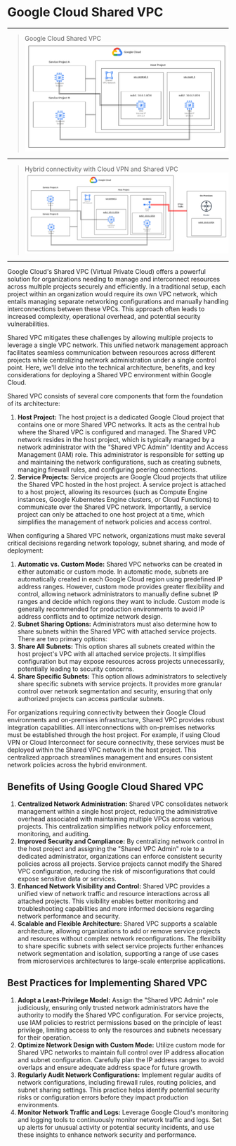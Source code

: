 # Google Cloud Shared VPC

---

> Google Cloud Shared VPC
![Google Cloud Shared VPC](../../architecture-diagrams/gcp/Google%20Cloud%20Shared%20VPC.png)

---

> Hybrid connectivity with Cloud VPN and Shared VPC
![Hybrid connectivity with Cloud VPN and Shared VPC](../../architecture-diagrams/gcp/Hybrid%20connectivity%20with%20Cloud%20VPN%20and%20Shared%20VPC.png)

---

Google Cloud's Shared VPC (Virtual Private Cloud) offers a powerful solution for organizations needing to manage and interconnect resources across multiple projects securely and efficiently. In a traditional setup, each project within an organization would require its own VPC network, which entails managing separate networking configurations and manually handling interconnections between these VPCs. This approach often leads to increased complexity, operational overhead, and potential security vulnerabilities.

Shared VPC mitigates these challenges by allowing multiple projects to leverage a single VPC network. This unified network management approach facilitates seamless communication between resources across different projects while centralizing network administration under a single control point. Here, we'll delve into the technical architecture, benefits, and key considerations for deploying a Shared VPC environment within Google Cloud.

Shared VPC consists of several core components that form the foundation of its architecture:

1. **Host Project:** The host project is a dedicated Google Cloud project that contains one or more Shared VPC networks. It acts as the central hub where the Shared VPC is configured and managed. The Shared VPC network resides in the host project, which is typically managed by a network administrator with the "Shared VPC Admin" Identity and Access Management (IAM) role. This administrator is responsible for setting up and maintaining the network configurations, such as creating subnets, managing firewall rules, and configuring peering connections.
2. **Service Projects:** Service projects are Google Cloud projects that utilize the Shared VPC hosted in the host project. A service project is attached to a host project, allowing its resources (such as Compute Engine instances, Google Kubernetes Engine clusters, or Cloud Functions) to communicate over the Shared VPC network. Importantly, a service project can only be attached to one host project at a time, which simplifies the management of network policies and access control.

When configuring a Shared VPC network, organizations must make several critical decisions regarding network topology, subnet sharing, and mode of deployment:

1. **Automatic vs. Custom Mode:** Shared VPC networks can be created in either automatic or custom mode. In automatic mode, subnets are automatically created in each Google Cloud region using predefined IP address ranges. However, custom mode provides greater flexibility and control, allowing network administrators to manually define subnet IP ranges and decide which regions they want to include. Custom mode is generally recommended for production environments to avoid IP address conflicts and to optimize network design.
2. **Subnet Sharing Options:** Administrators must also determine how to share subnets within the Shared VPC with attached service projects. There are two primary options:
3. **Share All Subnets:** This option shares all subnets created within the host project's VPC with all attached service projects. It simplifies configuration but may expose resources across projects unnecessarily, potentially leading to security concerns.
4. **Share Specific Subnets:** This option allows administrators to selectively share specific subnets with service projects. It provides more granular control over network segmentation and security, ensuring that only authorized projects can access particular subnets.

For organizations requiring connectivity between their Google Cloud environments and on-premises infrastructure, Shared VPC provides robust integration capabilities. All interconnections with on-premises networks must be established through the host project. For example, if using Cloud VPN or Cloud Interconnect for secure connectivity, these services must be deployed within the Shared VPC network in the host project. This centralized approach streamlines management and ensures consistent network policies across the hybrid environment.

## Benefits of Using Google Cloud Shared VPC

1. **Centralized Network Administration:** Shared VPC consolidates network management within a single host project, reducing the administrative overhead associated with maintaining multiple VPCs across various projects. This centralization simplifies network policy enforcement, monitoring, and auditing.
2. **Improved Security and Compliance:** By centralizing network control in the host project and assigning the "Shared VPC Admin" role to a dedicated administrator, organizations can enforce consistent security policies across all projects. Service projects cannot modify the Shared VPC configuration, reducing the risk of misconfigurations that could expose sensitive data or services.
3. **Enhanced Network Visibility and Control:** Shared VPC provides a unified view of network traffic and resource interactions across all attached projects. This visibility enables better monitoring and troubleshooting capabilities and more informed decisions regarding network performance and security.
4. **Scalable and Flexible Architecture:** Shared VPC supports a scalable architecture, allowing organizations to add or remove service projects and resources without complex network reconfigurations. The flexibility to share specific subnets with select service projects further enhances network segmentation and isolation, supporting a range of use cases from microservices architectures to large-scale enterprise applications.

## Best Practices for Implementing Shared VPC

1. **Adopt a Least-Privilege Model:** Assign the "Shared VPC Admin" role judiciously, ensuring only trusted network administrators have the authority to modify the Shared VPC configuration. For service projects, use IAM policies to restrict permissions based on the principle of least privilege, limiting access to only the resources and subnets necessary for their operation.
2. **Optimize Network Design with Custom Mode:** Utilize custom mode for Shared VPC networks to maintain full control over IP address allocation and subnet configuration. Carefully plan the IP address ranges to avoid overlaps and ensure adequate address space for future growth.
3. **Regularly Audit Network Configurations:** Implement regular audits of network configurations, including firewall rules, routing policies, and subnet sharing settings. This practice helps identify potential security risks or configuration errors before they impact production environments.
4. **Monitor Network Traffic and Logs:** Leverage Google Cloud's monitoring and logging tools to continuously monitor network traffic and logs. Set up alerts for unusual activity or potential security incidents, and use these insights to enhance network security and performance.
